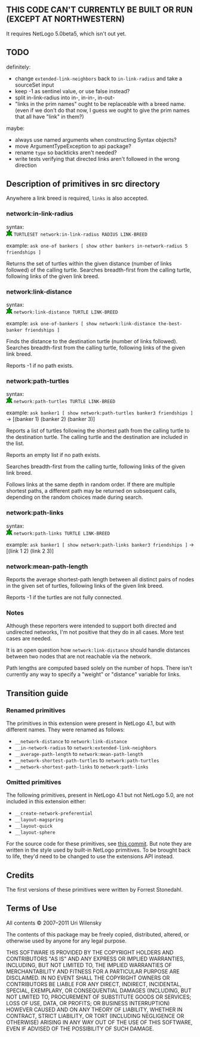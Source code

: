## THIS CODE CAN'T CURRENTLY BE BUILT OR RUN (EXCEPT AT NORTHWESTERN)

It requires NetLogo 5.0beta5, which isn't out yet.

## TODO

definitely:
* change `extended-link-neighbors` back to `in-link-radius` and take a sourceSet input
* keep -1 as sentinel value, or use false instead?
* split in-link-radius into in-, in-in-, in-out-
* "links in the prim names" ought to be replaceable with a breed name.
  (even if we don't do that now, I guess we ought to give the prim names
  that all have "link" in them?)

maybe:
* always use named arguments when constructing Syntax objects?
* move ArgumentTypeException to api package?
* rename `type` so backticks aren't needed?
* write tests verifying that directed links aren't followed in the wrong direction

## Description of primitives in src directory

Anywhere a link breed is required, `links` is also accepted.

### network:in-link-radius

syntax:  
![turtle](https://github.com/NetLogo/Network-Extension/raw/master/turtle.gif) `TURTLESET network:in-link-radius RADIUS LINK-BREED`

example: `ask one-of bankers [ show other bankers in-network-radius 5 friendships ]`

Returns the set of turtles within the given distance (number of links followed)
of the calling turtle.
Searches breadth-first from the calling turtle,
following links of the given link breed.

### network:link-distance

syntax:  
![turtle](https://github.com/NetLogo/Network-Extension/raw/master/turtle.gif) `network:link-distance TURTLE LINK-BREED`

example: `ask one-of-bankers [ show network:link-distance the-best-banker friendships ]`

Finds the distance to the destination turtle (number of links followed).
Searches breadth-first from the calling turtle,
following links of the given link breed.

Reports -1 if no path exists.

### network:path-turtles

syntax:  
![turtle](https://github.com/NetLogo/Network-Extension/raw/master/turtle.gif) `network:path-turtles TURTLE LINK-BREED`

example: `ask banker1 [ show network:path-turtles banker3 friendships ]`
->   [(banker 1) (banker 2) (banker 3)]
 
Reports a list of turtles following the shortest path from the calling
turtle to the destination turtle.  The calling turtle and the
destination are included in the list.

Reports an empty list if no path exists.

Searches breadth-first from the calling turtle,
following links of the given link breed.

Follows links at the same depth in random order.  If there are
multiple shortest paths, a different path may be returned on
subsequent calls, depending on the random choices made during search.

### network:path-links

syntax:  
![turtle](https://github.com/NetLogo/Network-Extension/raw/master/turtle.gif) `network:path-links TURTLE LINK-BREED`

example: `ask banker1 [ show network:path-links banker3 friendships ]`
->   [(link 1 2) (link 2 3)]

### network:mean-path-length

Reports the average shortest-path length between all distinct pairs of
nodes in the given set of turtles, following links of the given link
breed.

Reports -1 if the turtles are not fully connected.

### Notes

Although these reporters were intended to support both directed and
undirected networks, I'm not positive that they do in all cases.  More
test cases are needed.

It is an open question how `network:link-distance` should handle
distances between two nodes that are not reachable via the network.

Path lengths are computed based solely on the number of hops.  There
isn't currently any way to specify a "weight" or "distance" variable
for links.

## Transition guide

### Renamed primitives

The primitives in this extension were present in NetLogo 4.1, but with different names.
They were renamed as follows:

* `__network-distance` to `network:link-distance`
* `__in-network-radius` to `network:extended-link-neighbors`
* `__average-path-length` to `network:mean-path-length`
* `__network-shortest-path-turtles` to `network:path-turtles`
* `__network-shortest-path-links` to `network:path-links`

### Omitted primitives

The following primitives, present in NetLogo 4.1 but not NetLogo 5.0, are not included in this extension either:

* `__create-network-preferential`
* `__layout-magspring`
* `__layout-quick`
* `__layout-sphere`

For the source code for these primitives, see [this commit](https://github.com/NetLogo/Network-Extension/commit/eea275e20b5c2a76fc76b8b7642d2a5e7df0a1e4).  But note they are written in the style used by built-in NetLogo primitives. To be brought back to life, they'd need to be changed to use the extensions API instead.

## Credits

The first versions of these primitives were written by Forrest Stonedahl.

## Terms of Use

All contents © 2007–2011 Uri Wilensky

The contents of this package may be freely copied, distributed, altered, or otherwise used by anyone for any legal purpose.

THIS SOFTWARE IS PROVIDED BY THE COPYRIGHT HOLDERS AND CONTRIBUTORS "AS IS" AND ANY EXPRESS OR IMPLIED WARRANTIES, INCLUDING, BUT NOT LIMITED TO, THE IMPLIED WARRANTIES OF MERCHANTABILITY AND FITNESS FOR A PARTICULAR PURPOSE ARE DISCLAIMED.  IN NO EVENT SHALL THE COPYRIGHT OWNERS OR CONTRIBUTORS BE LIABLE FOR ANY DIRECT, INDIRECT, INCIDENTAL, SPECIAL, EXEMPLARY, OR CONSEQUENTIAL DAMAGES (INCLUDING, BUT NOT LIMITED TO, PROCUREMENT OF SUBSTITUTE GOODS OR SERVICES; LOSS OF USE, DATA, OR PROFITS; OR BUSINESS INTERRUPTION) HOWEVER CAUSED AND ON ANY THEORY OF LIABILITY, WHETHER IN CONTRACT, STRICT LIABILITY, OR TORT (INCLUDING NEGLIGENCE OR OTHERWISE) ARISING IN ANY WAY OUT OF THE USE OF THIS SOFTWARE, EVEN IF ADVISED OF THE POSSIBILITY OF SUCH DAMAGE.
